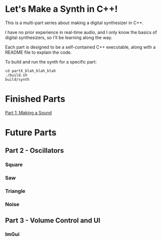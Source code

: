 # Let's Make a Synth in C++!

This is a multi-part series about making a digital synthesizer in C++.

I have no prior experience in real-time audio, and I only know the basics
of digital synthesizers, so I'll be learning along the way.

Each part is designed to be a self-contained C++ executable, along with
a README file to explain the code.

To build and run the synth for a specific part:

```
cd partX_blah_blah_blah
./build.sh
build/synth
```

# Finished Parts

[Part 1:  Making a Sound](part1_make_a_sound)

# Future Parts

## Part 2 - Oscillators

### Square
### Saw
### Triangle
### Noise

## Part 3 - Volume Control and UI

### ImGui
